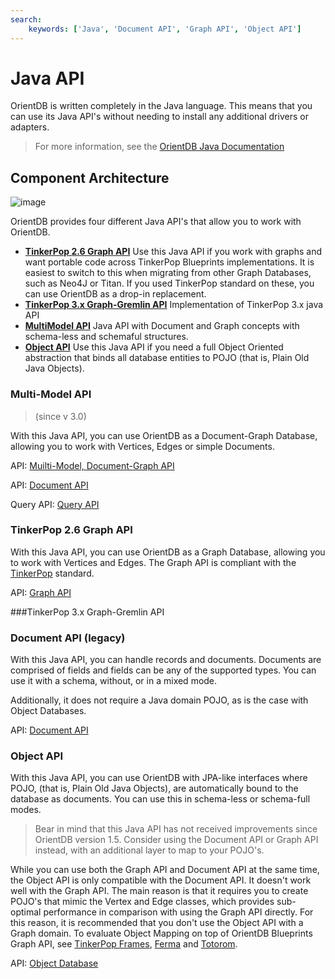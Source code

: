 ```yaml
---
search:
    keywords: ['Java', 'Document API', 'Graph API', 'Object API']
---
```


# Java API

OrientDB is written completely in the Java language.  This means that you can use its Java API's without needing to install any additional drivers or adapters.

>For more information, see the [OrientDB Java Documentation](http://www.orientechnologies.com/javadoc/develop/)


## Component Architecture 

![image](http://www.orientdb.org/images/orientdb-api-stack.png)

OrientDB provides four different Java API's that allow you to work with OrientDB.

- [**TinkerPop 2.6 Graph API**](#tinkerpop-2.6-graph-api) Use this Java API if you work with graphs and want portable code across TinkerPop Blueprints implementations.  It is easiest to switch to this when migrating from other Graph Databases, such as Neo4J or Titan.  If you used TinkerPop standard on these, you can use OrientDB as a drop-in replacement.
- [**TinkerPop 3.x Graph-Gremlin API**](#tinkerpop-3.x-graph-gremlin-api) Implementation of TinkerPop 3.x java API
- [**MultiModel API**](#multimodel-api) Java API with Document and Graph concepts with schema-less and schemaful structures.
- [**Object API**](#object-api) Use this Java API if you need a full Object Oriented abstraction that binds all database entities to POJO (that is, Plain Old Java Objects).


### Multi-Model API
>(since v 3.0)

With this Java API, you can use OrientDB as a Document-Graph Database, allowing you to work with Vertices, Edges or simple Documents.

API: [Muilti-Model, Document-Graph API](Java-MultiModel-API.md)

API: [Document API](Document-Database.md)

Query API: [Query API](Java-Query-API.md)


### TinkerPop 2.6 Graph API

With this Java API, you can use OrientDB as a Graph Database, allowing you to work with Vertices and Edges.  The Graph API is compliant with the [TinkerPop](http://www.tinkerpop.com) standard.

API: [Graph API](Graph-Database-Tinkerpop.md)

###TinkerPop 3.x Graph-Gremlin API


### Document API (legacy)

With this Java API, you can handle records and documents.  Documents are comprised of fields and fields can be any of the supported types.  You can use it with a schema, without, or in a mixed mode.

Additionally, it does not require a Java domain POJO, as is the case with Object Databases.

API: [Document API](Document-Database.md)


### Object API

With this Java API, you can use OrientDB with JPA-like interfaces where POJO, (that is, Plain Old Java Objects), are automatically bound to the database as documents.  You can use this in schema-less or schema-full modes.

>Bear in mind that this Java API has not received improvements since OrientDB version 1.5.  Consider using the Document API or Graph API instead, with an additional layer to map to your POJO's.

While you can use both the Graph API and Document API at the same time, the Object API is only compatible with the Document API.  It doesn't work well with the Graph API.  The main reason is that it requires you to create POJO's that mimic the Vertex and Edge classes, which provides sub-optimal performance in comparison with using the Graph API directly.  For this reason, it is recommended that you don't use the Object API with a Graph domain.  To evaluate Object Mapping on top of OrientDB Blueprints Graph API, see [TinkerPop Frames](https://github.com/tinkerpop/frames/wiki), [Ferma](https://github.com/Syncleus/Ferma) and [Totorom](https://github.com/BrynCooke/totorom).

API: [Object Database](Object-Database.md)


